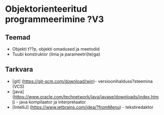 # Objektorienteeritud programmeerimine ?V3
## Teemad
* Objekti t??p, objekti omadused ja meetodid
* Tuubi konstruktor (ilma ja parameetri(te)ga)
## Tarkvara
* [git] (https://git-scm.com/download/win)- versioonihalduss?steemina (VCS)
* [java] (https://www.oracle.com/technetwork/java/javase/downloads/index.html) - java kompilaator ja interpretaator
* [IntelliJ] (https://www.jetbrains.com/idea/?fromMenu) - tekstiredaktor